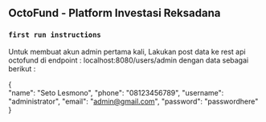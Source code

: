 ## OctoFund - Platform Investasi Reksadana

### `first run instructions`

Untuk membuat akun admin pertama kali,
Lakukan post data ke rest api octofund di endpoint : localhost:8080/users/admin
dengan data sebagai berikut :

{  
 "name": "Seto Lesmono",
"phone": "08123456789",
"username": "administrator",
"email": "admin@gmail.com",
"password": "passwordhere"
}
